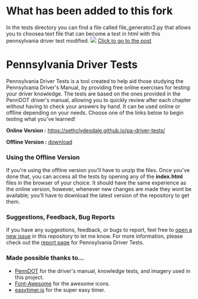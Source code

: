 # What has been added to this fork

In the tests directory you can find a file called file_generator2.py that allows you to choosea text file that can become a test in html with this pennsylvania driver test modified.
![](https://i1.wp.com/pythonprogramming.altervista.org/wp-content/uploads/2021/03/image-4.png?w=800&ssl=1)
<a href="https://i1.wp.com/pythonprogramming.altervista.org/wp-content/uploads/2021/03/image-4.png?w=800&ssl=1">Click to go to the post</a>

# Pennsylvania Driver Tests
Pennsylvania Driver Tests is a tool created to help aid those studying the Pennsylvania Driver's Manual, by providing free online exercises for testing your driver knowledge. The tests are based on the ones provided in the PennDOT driver's manual, allowing you to quickly review after each chapter without having to check your answers by hand. It can be used online or offline depending on your needs. Choose one of the links below to begin testing what you've learned!


**Online Version :** https://sethclydesdale.github.io/pa-driver-tests/

**Offline Version :** [download](https://github.com/SethClydesdale/pa-driver-tests/archive/master.zip)


### Using the Offline Version
If you're using the offline version you'll have to unzip the files. Once you've done that, you can access all the tests by opening any of the **index.html** files in the browser of your choice. It should have the same experience as the online version, however, whenever new changes are made they wont be available; you'll have to download the latest version of the repository to get them.


### Suggestions, Feedback, Bug Reports
If you have any suggestions, feedback, or bugs to report, feel free to [open a new issue](https://github.com/SethClydesdale/pa-driver-tests/issues) in this repository to let me know. For more information, please check out the [report page](https://sethclydesdale.github.io/pa-driver-tests/report/) for Pennsylvania Driver Tests.


### Made possible thanks to...
- [PennDOT](http://www.penndot.gov/) for the driver's manual, knowledge tests, and imagery used in this project.
- [Font-Awesome](https://github.com/FortAwesome/Font-Awesome) for the awesome icons.
- [easytimer.js](https://github.com/albert-gonzalez/easytimer.js) for the super easy timer.

